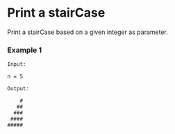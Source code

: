 # Print a stairCase

Print a stairCase based on a given integer as parameter.

### Example 1

```
Input:

n = 5
```

```
Output:

    #
   ##
  ###
 ####
#####
```
